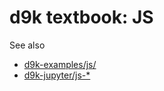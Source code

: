 # d9k textbook: JS

See also
- [d9k-examples/js/](https://github.com/d9k/d9k-examples/tree/main/js)
- [d9k-jupyter/js-*](https://github.com/d9k/d9k-jupyter)
